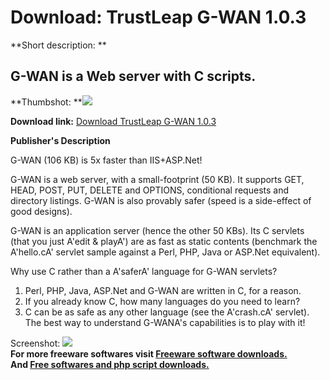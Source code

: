 # Download: TrustLeap G-WAN 1.0.3

**Short description: **

## G-WAN is a Web server with C scripts.

  
**Thumbshot: **![](http://www.freewarefiles.com/screenshot/tlgwan_md.jpg)   
  
**Download link:** [Download TrustLeap G-WAN 1.0.3](http://freesoftwares.boysofts.com/TrustLeap-G-WAN_program_51378.html)  
  

**Publisher's Description**  
  

G-WAN (106 KB) is 5x faster than IIS+ASP.Net!

G-WAN is a web server, with a small-footprint (50 KB). It supports GET, HEAD,
POST, PUT, DELETE and OPTIONS, conditional requests and directory listings.
G-WAN is also provably safer (speed is a side-effect of good designs).

G-WAN is an application server (hence the other 50 KBs). Its C servlets (that
you just A'edit & playA') are as fast as static contents (benchmark the
A'hello.cA' servlet sample against a Perl, PHP, Java or ASP.Net equivalent).

Why use C rather than a A'saferA' language for G-WAN servlets?

  1. Perl, PHP, Java, ASP.Net and G-WAN are written in C, for a reason. 
  2. If you already know C, how many languages do you need to learn? 
  3. C can be as safe as any other language (see the A'crash.cA' servlet). 
The best way to understand G-WANA's capabilities is to play with it!

  
  
Screenshot: ![](http://www.freewarefiles.com/screenshot/tlgwan.jpg)  
**For more freeware softwares visit [Freeware software downloads.](http://freesoftwares.boysofts.com/)**   
**And [Free softwares and php script downloads.](http://www.boysofts.com/)**

